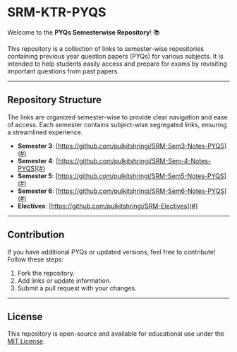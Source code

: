 # SRM-KTR-PYQS

Welcome to the **PYQs Semesterwise Repository**! 📚

This repository is a collection of links to semester-wise repositories containing previous year question papers (PYQs) for various subjects. It is intended to help students easily access and prepare for exams by revisiting important questions from past papers.

---

## Repository Structure

The links are organized semester-wise to provide clear navigation and ease of access. Each semester contains subject-wise segregated links, ensuring a streamlined experience.


- **Semester 3**: [https://github.com/pulkitshringi/SRM-Sem3-Notes-PYQS](#)
- **Semester 4**: [https://github.com/pulkitshringi/SRM-Sem-4-Notes-PYQS](#)
- **Semester 5**: [https://github.com/pulkitshringi/SRM-Sem5-Notes-PYQS](#)
- **Semester 6**: [https://github.com/pulkitshringi/SRM-Sem6-Notes-PYQS](#)
- **Electives**: [https://github.com/pulkitshringi/SRM-Electives](#)


---

## Contribution

If you have additional PYQs or updated versions, feel free to contribute! Follow these steps:

1. Fork the repository.
2. Add links or update information.
3. Submit a pull request with your changes.

---

## License

This repository is open-source and available for educational use under the [MIT License](LICENSE).
